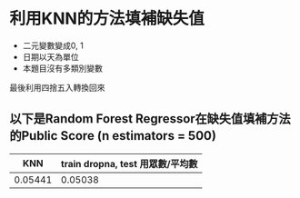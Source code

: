 # 利用KNN的方法填補缺失值
- 二元變數變成0, 1
- 日期以天為單位
- 本題目沒有多類別變數

最後利用四捨五入轉換回來

## 以下是Random Forest Regressor在缺失值填補方法的Public Score (n estimators = 500)
| KNN | train dropna, test 用眾數/平均數 |
| --- | --- |
| 0.05441 | 0.05038 |